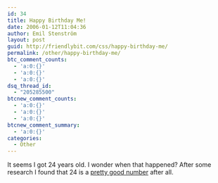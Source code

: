 ```yaml
---
id: 34
title: Happy Birthday Me!
date: 2006-01-12T11:04:36
author: Emil Stenström
layout: post
guid: http://friendlybit.com/css/happy-birthday-me/
permalink: /other/happy-birthday-me/
btc_comment_counts:
  - 'a:0:{}'
  - 'a:0:{}'
  - 'a:0:{}'
dsq_thread_id:
  - "205285500"
btcnew_comment_counts:
  - 'a:0:{}'
  - 'a:0:{}'
  - 'a:0:{}'
btcnew_comment_summary:
  - 'a:0:{}'
categories:
  - Other
---
```

It seems I got 24 years old. I wonder when that happened? After some research I found that 24 is a [pretty good number](http://richardphillips.org.uk/number/Num24.htm "Information about the number 24") after all.
